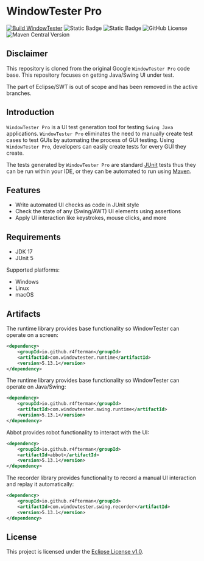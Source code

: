# WindowTester Pro

[![Build WindowTester](https://github.com/r4fterman/windowtester/actions/workflows/maven.yml/badge.svg)](https://github.com/r4fterman/windowtester/actions/workflows/maven.yml)
![Static Badge](https://img.shields.io/badge/Java-v17-blue)
![Static Badge](https://img.shields.io/badge/Maven-v3.5.4-blue)
![GitHub License](https://img.shields.io/github/license/r4fterman/windowtester?color=green)
![Maven Central Version](https://img.shields.io/maven-central/v/io.github.r4fterman/com.windowtester.runtime?strategy=highestVersion&filter=5*)

## Disclaimer

This repository is cloned from the original Google `WindowTester Pro` code base.
This repository focuses on getting Java/Swing UI under test.

The part of Eclipse/SWT is out of scope and has been removed in the active branches.

## Introduction

`WindowTester Pro` is a UI test generation tool for testing `Swing Java` applications.
`WindowTester Pro` eliminates the need to manually create test cases to test GUIs by automating the
process of GUI testing.
Using `WindowTester Pro`, developers can easily create tests for every GUI they create.

The tests generated by `WindowTester Pro` are standard [JUnit](http://junit.org/) tests thus they
can be run within your IDE, or they can be automated to run using [Maven](http://maven.apache.org/).


## Features

- Write automated UI checks as code in JUnit style
- Check the state of any (Swing/AWT) UI elements using assertions
- Apply UI interaction like keystrokes, mouse clicks, and more

## Requirements

- JDK 17
- JUnit 5
 
Supported platforms:

- Windows
- Linux
- macOS

## Artifacts

The runtime library provides base functionality so WindowTester can operate on a screen:

```xml
<dependency>
    <groupId>io.github.r4fterman</groupId>
    <artifactId>com.windowtester.runtime</artifactId>
    <version>5.13.1</version>
</dependency>
```

The runtime library provides base functionality so WindowTester can operate on Java/Swing:

```xml
<dependency>
    <groupId>io.github.r4fterman</groupId>
    <artifactId>com.windowtester.swing.runtime</artifactId>
    <version>5.13.1</version>
</dependency>
```

Abbot provides robot functionality to interact with the UI:

```xml
<dependency>
    <groupId>io.github.r4fterman</groupId>
    <artifactId>abbot</artifactId>
    <version>5.13.1</version>
</dependency>
```

The recorder library provides functionality to record a manual UI interaction and replay it automatically:

```xml
<dependency>
    <groupId>io.github.r4fterman</groupId>
    <artifactId>com.windowtester.swing.recorder</artifactId>
    <version>5.13.1</version>
</dependency>
```

## License

This project is licensed under the [Eclipse License v1.0](LICENSE.md).